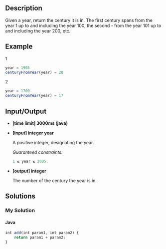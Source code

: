 ## Description

Given a year, return the century it is in. The first century spans from the year 1 up to and including the year 100, the second - from the year 101 up to and including the year 200, etc.

## Example

1
```Javascript
year = 1905
centuryFromYear(year) = 20
```
2 
```Javascript
year = 1700
centuryFromYear(year) = 17
```

## Input/Output

- **[time limit] 3000ms (java)** <br>
- **[input] integer year** <br>

	A positive integer, designating the year.

	*Guaranteed constraints:* <br>
	```Javascript
	1 ≤ year ≤ 2005.
	```

- **[output] integer** <br>

	The number of the century the year is in.

## Solutions
### My Solution
#### Java
```Javascript
int add(int param1, int param2) {
	return param1 + param2;
}
```
